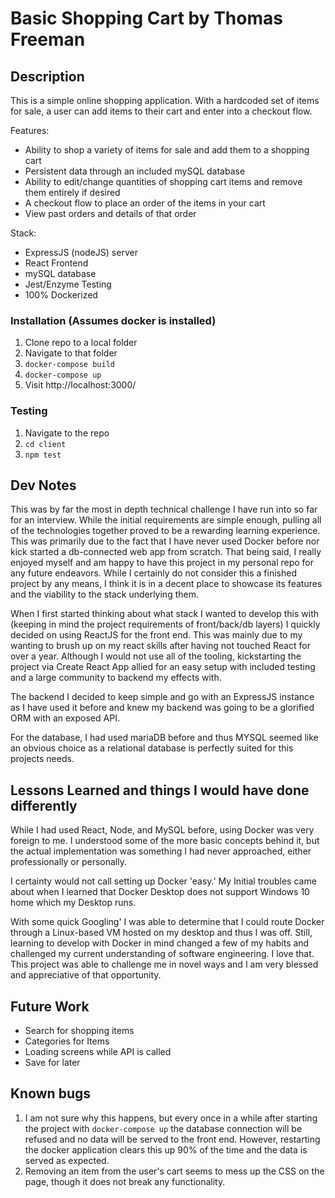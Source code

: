 # Basic Shopping Cart by Thomas Freeman

## Description

This is a simple online shopping application. With a hardcoded set of items for sale, a user can add items to their cart and enter into a checkout flow.

Features:
- Ability to shop a variety of items for sale and add them to a shopping cart
- Persistent data through an included mySQL database
- Ability to edit/change quantities of shopping cart items and remove them entirely if desired
- A checkout flow to place an order of the items in your cart
- View past orders and details of that order

Stack:
- ExpressJS (nodeJS) server
- React Frontend
- mySQL database
- Jest/Enzyme Testing
- 100% Dockerized 

### Installation (Assumes docker is installed)
1) Clone repo to a local folder
2) Navigate to that folder
3) `docker-compose build`
4) `docker-compose up`
5) Visit http://localhost:3000/

### Testing
1) Navigate to the repo
2) `cd client`
3) `npm test`

## Dev Notes
This was by far the most in depth technical challenge I have run into so far for an interview. While the initial requirements are simple enough, 
pulling all of the technologies together proved to be a rewarding learning experience. This was primarily due to the fact that I have never used 
Docker before nor kick started a db-connected web app from scratch. That being said, I really enjoyed myself and am happy to have this project in my personal repo for any future endeavors.
While I certainly do not consider this a finished project by any means, I think it is in a decent place to showcase its features and the viability to the stack underlying them.

When I first started thinking about what stack I wanted to develop this with (keeping in mind the project requirements of front/back/db layers) I quickly decided on using ReactJS for the front end.
This was mainly due to my wanting to brush up on my react skills after having not touched React for over a year. Although I would not use all of the tooling, kickstarting the project via
Create React App allied for an easy setup with included testing and a large community to backend my effects with.

The backend I decided to keep simple and go with an ExpressJS instance as I have used it before and knew my backend was going to be a glorified ORM with an exposed API. 

For the database, I had used mariaDB before and thus MYSQL seemed like an obvious choice as a relational database is perfectly suited for this projects needs.

## Lessons Learned and things I would have done differently
While I had used React, Node, and MySQL before, using Docker was very foreign to me. I understood some of the more basic concepts behind it, but the actual implementation was something I had never
approached, either professionally or personally. 

I certainty would not call setting up Docker 'easy.' My Initial troubles came about when I learned that Docker Desktop does not support Windows 10 home which my Desktop runs. 

With some quick Googling' I was able to determine that I could route Docker through a Linux-based VM hosted on my desktop and thus I was off. Still, learning to develop with Docker 
in mind changed a few of my habits and challenged my current understanding of software engineering. I love that. This project was able to challenge me in novel ways and I am very blessed and 
appreciative of that opportunity.

## Future Work
- Search for shopping items
- Categories for Items
- Loading screens while API is called
- Save for later
 
## Known bugs
1) I am not sure why this happens, but every once in a while after starting the project with `docker-compose up` the database connection will be refused and no data will be served to the front end. However,
restarting the docker application clears this up 90% of the time and the data is served as expected.
2) Removing an item from the user's cart seems to mess up the CSS on the page, though it does not break any functionality.

